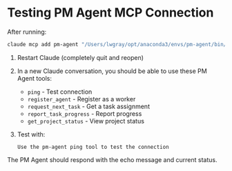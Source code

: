 # Testing PM Agent MCP Connection

After running:
```bash
claude mcp add pm-agent "/Users/lwgray/opt/anaconda3/envs/pm-agent/bin/python" "/Users/lwgray/dev/pm-agent/pm_agent_mcp_server_v2.py"
```

1. Restart Claude (completely quit and reopen)

2. In a new Claude conversation, you should be able to use these PM Agent tools:
   - `ping` - Test connection
   - `register_agent` - Register as a worker
   - `request_next_task` - Get a task assignment
   - `report_task_progress` - Report progress
   - `get_project_status` - View project status

3. Test with:
   ```
   Use the pm-agent ping tool to test the connection
   ```

The PM Agent should respond with the echo message and current status.